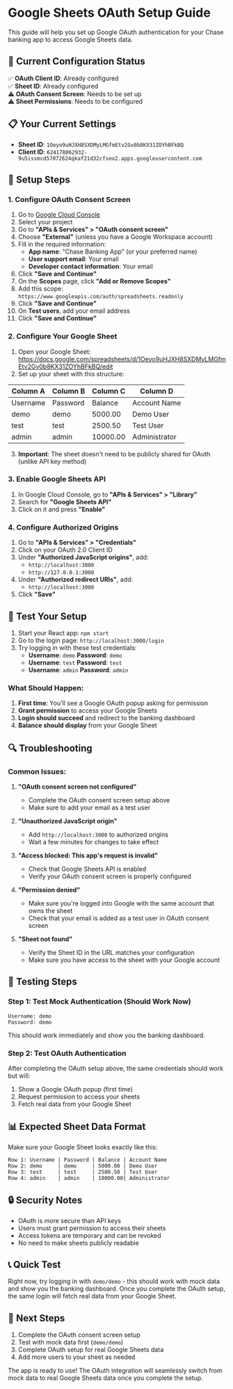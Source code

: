 # Google Sheets OAuth Setup Guide

This guide will help you set up Google OAuth authentication for your Chase banking app to access Google Sheets data.

## 🎯 **Current Configuration Status**

✅ **OAuth Client ID**: Already configured  
✅ **Sheet ID**: Already configured  
⚠️ **OAuth Consent Screen**: Needs to be set up  
⚠️ **Sheet Permissions**: Needs to be configured  

## 📋 **Your Current Settings**

- **Sheet ID**: `1Oeyo9uHJXH8SXDMyLMGfmEtv2Gv0b8KX31ZOYhBFkBQ`
- **Client ID**: `624178062932-9u5issmcd57072624qkaf21d32cfseo2.apps.googleusercontent.com`

## 🔧 **Setup Steps**

### 1. Configure OAuth Consent Screen

1. Go to [Google Cloud Console](https://console.cloud.google.com/)
2. Select your project
3. Go to **"APIs & Services" > "OAuth consent screen"**
4. Choose **"External"** (unless you have a Google Workspace account)
5. Fill in the required information:
   - **App name**: "Chase Banking App" (or your preferred name)
   - **User support email**: Your email
   - **Developer contact information**: Your email
6. Click **"Save and Continue"**
7. On the **Scopes** page, click **"Add or Remove Scopes"**
8. Add this scope: `https://www.googleapis.com/auth/spreadsheets.readonly`
9. Click **"Save and Continue"**
10. On **Test users**, add your email address
11. Click **"Save and Continue"**

### 2. Configure Your Google Sheet

1. Open your Google Sheet: https://docs.google.com/spreadsheets/d/1Oeyo9uHJXH8SXDMyLMGfmEtv2Gv0b8KX31ZOYhBFkBQ/edit
2. Set up your sheet with this structure:

| Column A | Column B | Column C | Column D |
|----------|----------|----------|----------|
| Username | Password | Balance  | Account Name |
| demo     | demo     | 5000.00  | Demo User |
| test     | test     | 2500.50  | Test User |
| admin    | admin    | 10000.00 | Administrator |

3. **Important**: The sheet doesn't need to be publicly shared for OAuth (unlike API key method)

### 3. Enable Google Sheets API

1. In Google Cloud Console, go to **"APIs & Services" > "Library"**
2. Search for **"Google Sheets API"**
3. Click on it and press **"Enable"**

### 4. Configure Authorized Origins

1. Go to **"APIs & Services" > "Credentials"**
2. Click on your OAuth 2.0 Client ID
3. Under **"Authorized JavaScript origins"**, add:
   - `http://localhost:3000`
   - `http://127.0.0.1:3000`
4. Under **"Authorized redirect URIs"**, add:
   - `http://localhost:3000`
5. Click **"Save"**

## 🧪 **Test Your Setup**

1. Start your React app: `npm start`
2. Go to the login page: `http://localhost:3000/login`
3. Try logging in with these test credentials:
   - **Username**: `demo` **Password**: `demo`
   - **Username**: `test` **Password**: `test`
   - **Username**: `admin` **Password**: `admin`

### What Should Happen:

1. **First time**: You'll see a Google OAuth popup asking for permission
2. **Grant permission** to access your Google Sheets
3. **Login should succeed** and redirect to the banking dashboard
4. **Balance should display** from your Google Sheet

## 🔍 **Troubleshooting**

### Common Issues:

1. **"OAuth consent screen not configured"**
   - Complete the OAuth consent screen setup above
   - Make sure to add your email as a test user

2. **"Unauthorized JavaScript origin"**
   - Add `http://localhost:3000` to authorized origins
   - Wait a few minutes for changes to take effect

3. **"Access blocked: This app's request is invalid"**
   - Check that Google Sheets API is enabled
   - Verify your OAuth consent screen is properly configured

4. **"Permission denied"**
   - Make sure you're logged into Google with the same account that owns the sheet
   - Check that your email is added as a test user in OAuth consent screen

5. **"Sheet not found"**
   - Verify the Sheet ID in the URL matches your configuration
   - Make sure you have access to the sheet with your Google account

## 🎯 **Testing Steps**

### Step 1: Test Mock Authentication (Should Work Now)
```
Username: demo
Password: demo
```
This should work immediately and show you the banking dashboard.

### Step 2: Test OAuth Authentication
After completing the OAuth setup above, the same credentials should work but will:
1. Show a Google OAuth popup (first time)
2. Request permission to access your sheets
3. Fetch real data from your Google Sheet

## 📊 **Expected Sheet Data Format**

Make sure your Google Sheet looks exactly like this:

```
Row 1: Username | Password | Balance | Account Name
Row 2: demo     | demo     | 5000.00 | Demo User
Row 3: test     | test     | 2500.50 | Test User
Row 4: admin    | admin    | 10000.00| Administrator
```

## 🔒 **Security Notes**

- OAuth is more secure than API keys
- Users must grant permission to access their sheets
- Access tokens are temporary and can be revoked
- No need to make sheets publicly readable

## 📞 **Quick Test**

Right now, try logging in with `demo/demo` - this should work with mock data and show you the banking dashboard. Once you complete the OAuth setup, the same login will fetch real data from your Google Sheet.

## 🚀 **Next Steps**

1. Complete the OAuth consent screen setup
2. Test with mock data first (`demo/demo`)
3. Complete OAuth setup for real Google Sheets data
4. Add more users to your sheet as needed

The app is ready to use! The OAuth integration will seamlessly switch from mock data to real Google Sheets data once you complete the setup.